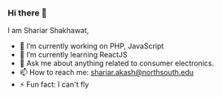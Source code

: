 ### Hi there 👋


I am Shariar Shakhawat,

- 🔭 I’m currently working on PHP, JavaScript
- 🌱 I’m currently learning ReactJS
- 💬 Ask me about anything related to consumer electronics.
- 📫 How to reach me: shariar.akash@northsouth.edu
- ⚡ Fun fact: I can't fly

